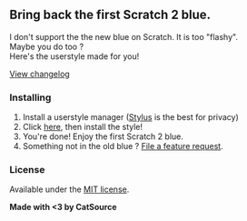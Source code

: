 ## Bring back the first Scratch 2 blue.

I don't support the the new blue on Scratch. It is too "flashy".  
Maybe you do too ?  
Here's the userstyle made for you!

[View changelog](http://oldscratchblue.releasepage.co/)

### Installing
1. Install a userstyle manager ([Stylus](https://add0n.com/stylus.html) is the best for privacy)
2. Click [here](https://github.com/csourcesc/old-scratch-blue/raw/master/old-scratch-blue.user.css), then install the style!
3. You're done! Enjoy the first Scratch 2 blue.
4. Something not in the old blue ? [File a feature request](https://github.com/csourcesc/old-scratch-blue/issues/new).

### License
Available under the [MIT license](https://github.com/csourcesc/old-scratch-blue/blob/master/LICENSE).

**Made with <3 by CatSource**

